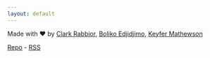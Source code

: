 ```yaml
---
layout: default
---
```


Made with ♥ by [Clark Rabbior](https://twitter.com/clarkrabbior), [Boliko Edjidjimo](https://twitter.com/boliko_irl), [Keyfer Mathewson](https://twitter.com/keyfermath)

[Repo](https://github.com/keyfer/gov/) - [RSS](https://covidupdates.ca/feed.xml)


